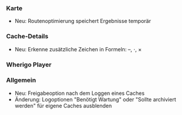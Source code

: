 
### Karte
- Neu: Routenoptimierung speichert Ergebnisse temporär

### Cache-Details
- Neu: Erkenne zusätzliche Zeichen in Formeln: –, ⋅, ×

### Wherigo Player

### Allgemein
- Neu: Freigabeoption nach dem Loggen eines Caches
- Änderung: Logoptionen "Benötigt Wartung" oder "Sollte archiviert werden" für eigene Caches ausblenden
